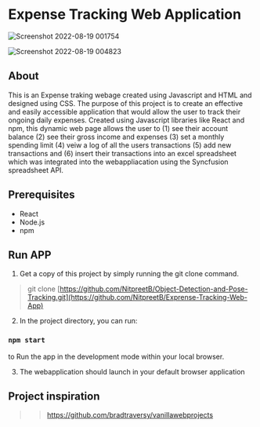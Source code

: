 # Expense Tracking Web Application

![Screenshot 2022-08-19 001754](https://user-images.githubusercontent.com/65519637/188968622-aeab23af-89f3-4fd0-9dd9-20386f195b9a.jpg)

![Screenshot 2022-08-19 004823](https://user-images.githubusercontent.com/65519637/188968476-555e6ab8-fcde-4e64-b7ad-01adb70f159e.jpg)


## About 

This is an Expense traking webage created using Javascript and HTML and designed using CSS. The purpose of this project is to create an effective and easily accessible 
application that would allow the user to track their ongoing daily expenses. Created using Javascript libraries like React and npm, this dynamic web page allows the user to (1) see their account balance (2) see their gross income and expenses (3) set a monthly spending limit (4) veiw a log of all the users transactions (5) add new transactions and (6) insert their transactions into an excel spreadsheet which was integrated into the webappliacation using the Syncfusion spreadsheet API.

## Prerequisites
- React 
- Node.js 
- npm



## Run APP 


 1. Get a copy of this project by simply running the git clone command.

> git clone [https://github.com/NitpreetB/Object-Detection-and-Pose-Tracking.git](https://github.com/NitpreetB/Exprense-Tracking-Web-App)

2. In the project directory, you can run:

### `npm start`

to Run the app in the development mode within your local browser.

3. The webapplication should launch in your default browser application



## Project inspiration
>> https://github.com/bradtraversy/vanillawebprojects

